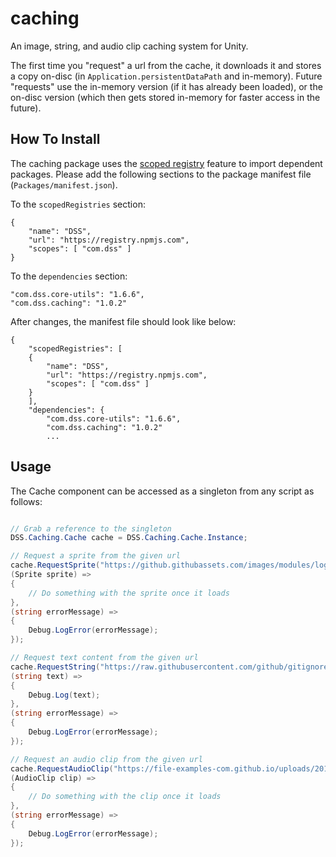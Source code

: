 # caching

An image, string, and audio clip caching system for Unity.

The first time you "request" a url from the cache, it downloads it and stores a copy on-disc (in `Application.persistentDataPath` and in-memory). Future "requests" use the in-memory version (if it has already been loaded), or the on-disc version (which then gets stored in-memory for faster access in the future).

## How To Install

The caching package uses the [scoped registry](https://docs.unity3d.com/Manual/upm-scoped.html) feature to import
dependent packages. Please add the following sections to the package manifest
file (`Packages/manifest.json`).

To the `scopedRegistries` section:

```
{
    "name": "DSS",
    "url": "https://registry.npmjs.com",
    "scopes": [ "com.dss" ]
}
```

To the `dependencies` section:

```
"com.dss.core-utils": "1.6.6",
"com.dss.caching": "1.0.2"
```

After changes, the manifest file should look like below:

```
{
    "scopedRegistries": [
    {
        "name": "DSS",
        "url": "https://registry.npmjs.com",
        "scopes": [ "com.dss" ]
    }
    ],
    "dependencies": {
        "com.dss.core-utils": "1.6.6",
        "com.dss.caching": "1.0.2"
        ...
```

## Usage

The Cache component can be accessed as a singleton from any script as follows:

```csharp

// Grab a reference to the singleton
DSS.Caching.Cache cache = DSS.Caching.Cache.Instance;

// Request a sprite from the given url
cache.RequestSprite("https://github.githubassets.com/images/modules/logos_page/GitHub-Mark.png",
(Sprite sprite) =>
{
    // Do something with the sprite once it loads
},
(string errorMessage) =>
{
    Debug.LogError(errorMessage);
});

// Request text content from the given url
cache.RequestString("https://raw.githubusercontent.com/github/gitignore/master/Unity.gitignore",
(string text) =>
{
    Debug.Log(text);
},
(string errorMessage) =>
{
    Debug.LogError(errorMessage);
});

// Request an audio clip from the given url
cache.RequestAudioClip("https://file-examples-com.github.io/uploads/2017/11/file_example_MP3_700KB.mp3",
(AudioClip clip) =>
{
    // Do something with the clip once it loads
},
(string errorMessage) =>
{
    Debug.LogError(errorMessage);
});


```